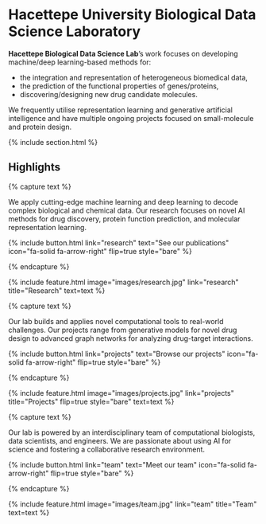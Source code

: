 ---
---

# Hacettepe University Biological Data Science Laboratory

**Hacettepe Biological Data Science Lab**’s work focuses on developing machine/deep learning-based methods for: 
- the integration and representation of heterogeneous biomedical data,
- the prediction of the functional properties of genes/proteins,
- discovering/designing new drug candidate molecules.

We frequently utilise representation learning and generative artificial intelligence and have multiple ongoing projects focused on small-molecule and protein design.

{% include section.html %}

## Highlights

{% capture text %}

We apply cutting-edge machine learning and deep learning to decode complex biological and chemical data. Our research focuses on novel AI methods for drug discovery, protein function prediction, and molecular representation learning.

{%
  include button.html
  link="research"
  text="See our publications"
  icon="fa-solid fa-arrow-right"
  flip=true
  style="bare"
%}

{% endcapture %}

{%
  include feature.html
  image="images/research.jpg"
  link="research"
  title="Research"
  text=text
%}

{% capture text %}

Our lab builds and applies novel computational tools to real-world challenges. Our projects range from generative models for novel drug design to advanced graph networks for analyzing drug-target interactions.

{%
  include button.html
  link="projects"
  text="Browse our projects"
  icon="fa-solid fa-arrow-right"
  flip=true
  style="bare"
%}

{% endcapture %}

{%
  include feature.html
  image="images/projects.jpg"
  link="projects"
  title="Projects"
  flip=true
  style="bare"
  text=text
%}

{% capture text %}

Our lab is powered by an interdisciplinary team of computational biologists, data scientists, and engineers. We are passionate about using AI for science and fostering a collaborative research environment.

{%
  include button.html
  link="team"
  text="Meet our team"
  icon="fa-solid fa-arrow-right"
  flip=true
  style="bare"
%}

{% endcapture %}

{%
  include feature.html
  image="images/team.jpg"
  link="team"
  title="Team"
  text=text
%}
